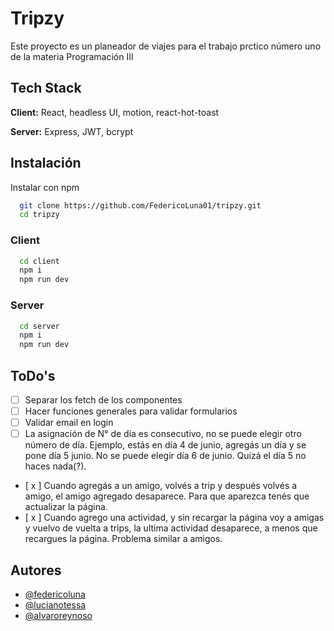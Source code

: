 # Tripzy

Este proyecto es un planeador de viajes para el trabajo prctico número uno de la materia Programación III

## Tech Stack

**Client:** React, headless UI, motion, react-hot-toast

**Server:** Express, JWT, bcrypt

## Instalación

Instalar con npm

```bash
  git clone https://github.com/FedericoLuna01/tripzy.git
  cd tripzy
```

### Client

```bash
  cd client
  npm i
  npm run dev
```

### Server

```bash
  cd server
  npm i
  npm run dev
```

## ToDo's

- [ ] Separar los fetch de los componentes
- [ ] Hacer funciones generales para validar formularios
- [ ] Validar email en login
- [ ] La asignación de N° de día es consecutivo, no se puede elegir otro número de día. Ejemplo, estás en día 4 de junio, agregás un día y se pone día 5 junio. No se puede elegir día 6 de junio. Quizá el día 5 no haces nada(?).
- [ x ] Cuando agregás a un amigo, volvés a trip y después volvés a amigo, el amigo agregado desaparece. Para que aparezca tenés que actualizar la página.
- [ x ] Cuando agrego una actividad, y sin recargar la página voy a amigas y vuelvo de vuelta a trips, la ultima actividad desaparece, a menos que recargues la página. Problema similar a amigos.

## Autores

- [@federicoluna](https://www.github.com/federicoluna01)
- [@lucianotessa](https://www.github.com/LucianoTessa)
- [@alvaroreynoso](https://www.github.com/AlvaroReynoso)
